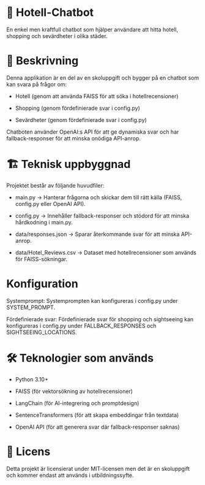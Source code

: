 # 📌 Hotell-Chatbot
En enkel men kraftfull chatbot som hjälper användare att hitta hotell, shopping och sevärdheter i olika städer.

# 📜 Beskrivning
Denna applikation är en del av en skoluppgift och bygger på en chatbot som kan svara på frågor om:

* Hotell (genom att använda FAISS för att söka i hotellrecensioner)

* Shopping (genom fördefinierade svar i config.py)

* Sevärdheter (genom fördefinierade svar i config.py)

Chatboten använder OpenAI:s API för att ge dynamiska svar och har fallback-responser för att minska onödiga API-anrop.

# 🏗 Teknisk uppbyggnad
Projektet består av följande huvudfiler:

* main.py → Hanterar frågorna och skickar dem till rätt källa (FAISS, config.py eller OpenAI API).

* config.py → Innehåller fallback-responser och stödord för att minska hårdkodning i main.py.

* data/responses.json → Sparar återkommande svar för att minska API-anrop.

* data/Hotel_Reviews.csv → Dataset med hotellrecensioner som används för FAISS-sökningar.

# Konfiguration
Systemprompt: Systemprompten kan konfigureras i config.py under SYSTEM_PROMPT.

Fördefinierade svar: Fördefinierade svar för shopping och sightseeing kan konfigureras i config.py under FALLBACK_RESPONSES och SIGHTSEEING_LOCATIONS.
# 🛠 Teknologier som används

* Python 3.10+

* FAISS (för vektorsökning av hotellrecensioner)

* LangChain (för AI-integrering och promptdesign)

* SentenceTransformers (för att skapa embeddingar från textdata)

* OpenAI API (för att generera svar där fallback-responser saknas)

# 📄 Licens
Detta projekt är licensierat under MIT-licensen men det är en skoluppgift och kommer endast att används i utbildningssyfte. 

